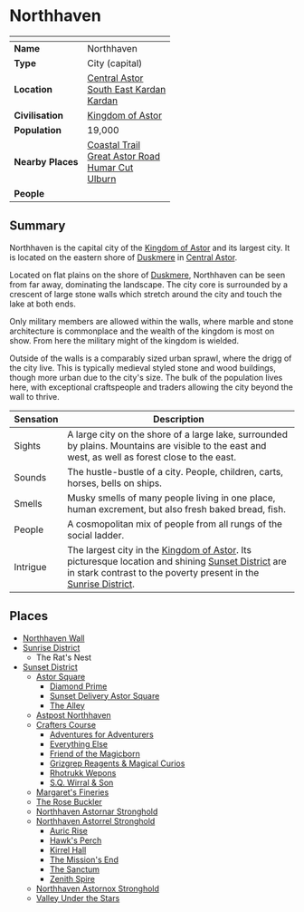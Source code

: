 # Northhaven

| []() | |
| --- | --- |
| **Name** | Northhaven |
| **Type** | City (capital) |
| **Location** | [Central Astor](../regions/central-astor.md)<br />[South East Kardan](../regions/south-east-kardan.md)<br />[Kardan](../continents/kardan.md) |
| **Civilisation** | [Kingdom of Astor](../../civilisations/kingdom-of-astor/kingdom-of-astor.md) |
| **Population** | 19,000 |
| **Nearby Places** | [Coastal Trail](../roads/coastal-trail.md)<br />[Great Astor Road](../roads/great-astor-road.md)<br />[Humar Cut](../roads/humar-cut.md)<br />[Ulburn](../villages/ulburn.md) |
| **People** | |

## Summary

Northhaven is the capital city of the [Kingdom of Astor](../../civilisations/kingdom-of-astor/kingdom-of-astor.md) and its largest city. It is located on the eastern shore of [Duskmere](../rivers-lakes/duskmere.md) in [Central Astor](../regions/central-astor.md).

Located on flat plains on the shore of [Duskmere](../rivers-lakes/duskmere.md), Northhaven can be seen from far away, dominating the landscape. The city core is surrounded by a crescent of large stone walls which stretch around the city and touch the lake at both ends.

Only military members are allowed within the walls, where marble and stone architecture is commonplace and the wealth of the kingdom is most on show. From here the military might of the kingdom is wielded.

Outside of the walls is a comparably sized urban sprawl, where the drigg of the city live. This is typically medieval styled stone and wood buildings, though more urban due to the city's size. The bulk of the population lives here, with exceptional craftspeople and traders allowing the city beyond the wall to thrive.

| Sensation | Description |
| ---- | --- |
| Sights | A large city on the shore of a large lake, surrounded by plains. Mountains are visible to the east and west, as well as forest close to the east. |
| Sounds | The hustle-bustle of a city. People, children, carts, horses, bells on ships. |
| Smells | Musky smells of many people living in one place, human excrement, but also fresh baked bread, fish. |
| People | A cosmopolitan mix of people from all rungs of the social ladder. |
| Intrigue | The largest city in the [Kingdom of Astor](../../civilisations/kingdom-of-astor/kingdom-of-astor.md). Its picturesque location and shining [Sunset District](../districts/sunset-district.md) are in stark contrast to the poverty present in the [Sunrise District](../districts/sunrise-district.md). |

## Places

- [Northhaven Wall](../structures/northhaven-wall.md)
- [Sunrise District](../districts/sunrise-district.md)
  - The Rat's Nest
- [Sunset District](../districts/sunset-district.md)
  - [Astor Square](../structures/astor-square.md)
    - [Diamond Prime](../buildings/temples/diamond-prime.md)
    - [Sunset Delivery Astor Square](../buildings/shops/sunset-delivery-astor-square.md)
    - [The Alley](../buildings/shops/the-alley.md)
  - [Astpost Northhaven](../buildings/shops/astpost-northhaven.md)
  - [Crafters Course](../streets/crafters-course.md)
    - [Adventures for Adventurers](../buildings/shops/adventures-for-adventurers.md)
    - [Everything Else](../buildings/shops/everything-else.md)
    - [Friend of the Magicborn](../buildings/shops/friend-of-the-magicborn.md)
    - [Grizgrep Reagents & Magical Curios](../buildings/shops/grizgrep-reagents-and-magical-curios.md)
    - [Rhotrukk Wepons](../buildings/shops/rhotrukk-wepons.md)
    - [S.Q. Wirral & Son](../buildings/shops/sq-wirral-and-son.md)
  - [Margaret's Fineries](../buildings/shops/margarets-fineries.md)
  - [The Rose Buckler](../buildings/inns-taverns/the-rose-buckler.md)
  - [Northhaven Astornar Stronghold](../strongholds/northhaven-astornar-stronghold.md)
  - [Northhaven Astorrel Stronghold](../strongholds/northhaven-astorrel-stronghold.md)
    - [Auric Rise](../buildings/auric-rise.md)
    - [Hawk's Perch](../buildings/hawks-perch.md)
    - [Kirrel Hall](../buildings/kirrel-hall.md)
    - [The Mission's End](../buildings/inns-taverns/the-missions-end.md)
    - [The Sanctum](../buildings/the-sanctum.md)
    - [Zenith Spire](../buildings/zenith-spire.md)
  - [Northhaven Astornox Stronghold](../strongholds/northhaven-astornox-stronghold.md)
  - [Valley Under the Stars](../buildings/inns-taverns/valley-under-the-stars.md)
